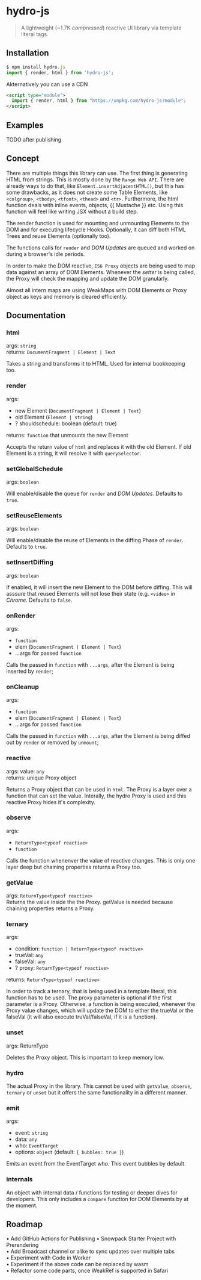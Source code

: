 # hydro-js

> A lightweight (~1.7K <em>compressed</em>) reactive UI library via template literal tags.<br>

## Installation

```javascript
$ npm install hydro.js
import { render, html } from 'hydro-js';
```

Akternatively you can use a CDN

```html
<script type="module">
  import { render, html } from "https://unpkg.com/hydro-js?module";
</script>
```

## Examples

TODO after publishing

## Concept

There are multiple things this library can use. The first thing is generating HTML from strings. This is mostly done by the `Range Web API`. There are already ways to do that, like `Element.insertAdjacentHTML()`, but this has some drawbacks, as it does not create some Table Elements, like `<colgroup>`, `<tbody>`, `<tfoot>`, `<thead>` and `<tr>`. Furthermore, the html function deals with inline events, objects, {{ Mustache }} etc. Using this function will feel like writing JSX without a build step.

The render function is used for mounting and unmounting Elements to the DOM and for executing lifecycle Hooks. Optionally, it can diff both HTML Trees and reuse Elements (optionally too).

The functions calls for `render` and <em>DOM Updates</em> are queued and worked on during a browser's idle periods.

In order to make the DOM reactive, `ES6 Proxy` objects are being used to map data against an array of DOM Elements. Whenever the <em>setter</em> is being called, the Proxy will check the mapping and update the DOM granularly.

Almost all intern maps are using WeakMaps with DOM Elements or Proxy object as keys and memory is cleared efficiently.

## Documentation

### html

args: `string`<br>
returns: `DocumentFragment | Element | Text`

Takes a string and transforms it to HTML. Used for internal bookkeeping too.

### render

args:

- new Element (`DocumentFragment | Element | Text`)
- old Element (`Element | string`)
- ? shouldschedule: boolean (default: true)

returns: `function` that unmounts the new Element

Accepts the return value of `html` and replaces it with the old Element. If old Element is a string, it will resolve it with `querySelector`.

### setGlobalSchedule

args: `boolean`<br>

Will enable/disable the queue for `render` and <em>DOM Updates</em>. Defaults to `true`.

### setReuseElements

args: `boolean`<br>

Will enable/disable the reuse of Elements in the diffing Phase of `render`. Defaults to `true`.

### setInsertDiffing

args: `boolean`<br>

If enabled, it will insert the new Element to the DOM before diffing. This will asssure that reused Elements will not lose their state (e.g. `<video>` in <em>Chrome</em>. Defaults to `false`.

### onRender

args:

- `function`
- elem (`DocumentFragment | Element | Text`)
- ...args for passed `function`

Calls the passed in `function` with `...args`, after the Element is being inserted by `render`;

### onCleanup

args:

- `function`
- elem (`DocumentFragment | Element | Text`)
- ...args for passed `function`

Calls the passed in `function` with `...args`, after the Element is being diffed out by `render` or removed by `unmount`;

### reactive

args: value: `any`<br>
returns: unique Proxy object

Returns a Proxy object that can be used in `html`. The Proxy is a layer over a function that can set the value. Interally, the hydro Proxy is used and this reactive Proxy hides it's complexity.

### observe

args:

- `ReturnType<typeof reactive>`<br>
- `function`

Calls the function whenenver the value of reactive changes. This is only one layer deep but chaining properties returns a Proxy too.

### getValue

args: `ReturnType<typeof reactive>`<br>
Returns the value inside the the Proxy. getValue is needed because chaining properties returns a Proxy.

### ternary

args:

- condition: `function | ReturnType<typeof reactive>`
- trueVal: `any`
- falseVal: `any`
- ? proxy: `ReturnType<typeof reactive>`

returns: `ReturnType<typeof reactive>`

In order to track a ternary, that is being used in a template literal, this function has to be used. The proxy parameter is optional if the first parameter is a Proxy. Otherwise, a function is being executed, whenever the Proxy value changes, which will update the DOM to either the trueVal or the falseVal
(it will also execute truVal/falseVal, if it is a function).

### unset

args: ReturnType<typeof reactive>

Deletes the Proxy object. This is important to keep memory low.

### hydro

The actual Proxy in the library. This cannot be used with `getValue`, `observe`, `ternary` or `unset` but it offers the same functionality in a different manner.

### emit

args:

- event: `string`
- data: `any`
- who: `EventTarget`
- options: `object` (default: `{ bubbles: true }`)

Emits an event from the EventTarget <em>who</em>. This event bubbles by default.

### internals

An object with internal data / functions for testing or deeper dives for developers. This only includes a `compare` function for DOM Elements by at the moment.

## Roadmap

• Add GitHub Actions for Publishing
• Snowpack Starter Project with Prerendering<br>
• Add Broadcast channel or alike to sync updates over multiple tabs<br>
• Experiment with Code in Worker<br>
• Experiment if the above code can be replaced by wasm<br>
• Refactor some code parts, once WeakRef is supported in Safari
